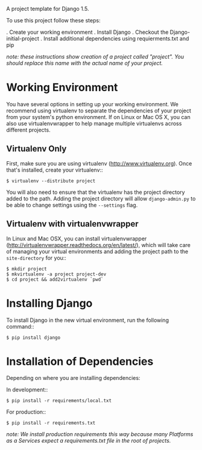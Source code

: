 
A project template for Django 1.5.

To use this project follow these steps:

. Create your working environment
. Install Django
. Checkout the Django-initial-project
. Install additional dependencies using requierments.txt and pip

*note: these instructions show creation of a project called "project".  You
should replace this name with the actual name of your project.*

Working Environment
===================

You have several options in setting up your working environment.  We recommend
using virtualenv to separate the dependencies of your project from your system's
python environment.  If on Linux or Mac OS X, you can also use virtualenvwrapper to help manage multiple virtualenvs across different projects.

Virtualenv Only
---------------

First, make sure you are using virtualenv (http://www.virtualenv.org). Once
that's installed, create your virtualenv::

    $ virtualenv --distribute project

You will also need to ensure that the virtualenv has the project directory
added to the path. Adding the project directory will allow `django-admin.py` to
be able to change settings using the `--settings` flag.

Virtualenv with virtualenvwrapper
--------------------------

In Linux and Mac OSX, you can install virtualenvwrapper (http://virtualenvwrapper.readthedocs.org/en/latest/),
which will take care of managing your virtual environments and adding the
project path to the `site-directory` for you::

    $ mkdir project
    $ mkvirtualenv -a project project-dev
    $ cd project && add2virtualenv `pwd`


Installing Django
=================

To install Django in the new virtual environment, run the following command::

    $ pip install django


Installation of Dependencies
=============================

Depending on where you are installing dependencies:

In development::

    $ pip install -r requirements/local.txt

For production::

    $ pip install -r requirements.txt

*note: We install production requirements this way because many Platforms as a
Services expect a requirements.txt file in the root of projects.*

